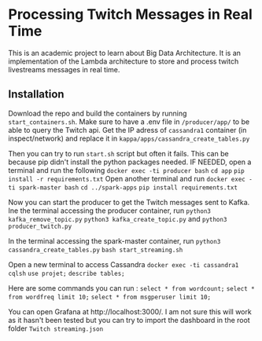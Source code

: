# Processing Twitch Messages in Real Time

This is an academic project to learn about Big Data Architecture. It is an implementation of the Lambda architecture to store and process twitch livestreams messages in real time.

## Installation
Download the repo and build the containers by running ```start_containers.sh```.
Make sure to have a .env file in ```/producer/app/``` to be able to query the Twitch api.
Get the IP adress of ```cassandra1``` container (in inspect/network) and replace it in ```kappa/apps/cassandra_create_tables.py```

Then you can try to run ```start.sh``` script but often it fails. This can be because pip didn't install the python packages needed.
IF NEEDED, open a terminal and run the following
```docker exec -ti producer bash``` ```cd app``` ```pip install -r requirements.txt```
Open another terminal and run
```docker exec -ti spark-master bash``` ```cd ../spark-apps``` ```pip install requirements.txt```

Now you can start the producer to get the Twitch messages sent to Kafka. Ine the terminal accessing the producer container, run ```python3 kafka_remove_topic.py``` ```python3 kafka_create_topic.py``` and ```python3 producer_twitch.py```

In the terminal accessing the spark-master container, run
```python3 cassandra_create_tables.py```
```bash start_streaming.sh```

Open a new terminal to access Cassandra
```docker exec -ti cassandra1 cqlsh```
```use projet;```
```describe tables;```

Here are some commands you can run :
```select * from wordcount;```
```select * from wordfreq limit 10;```
```select * from msgperuser limit 10;```

You can open Grafana at http://localhost:3000/. I am not sure this will work as it hasn't been tested but you can try to import the dashboard in the root folder ```Twitch streaming.json```